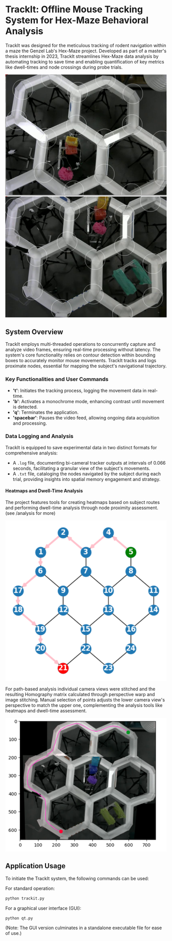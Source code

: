 # TrackIt: Offline Mouse Tracking System for Hex-Maze Behavioral Analysis

TrackIt was designed for the meticulous tracking of rodent navigation within a maze the Genzel Lab's Hex-Maze project. Developed as part of a master's thesis internship in 2023, TrackIt streamlines Hex-Maze data analysis by automating tracking to save time and enabling quantification of key metrics like dwell-times and node crossings during probe trials. 

![Hex-Maze Overview](/resources/hex_upper.png) ![Hex-Maze Overview](/resources/hex_lower.png)

## System Overview
TrackIt employs multi-threaded operations to concurrently capture and analyze video frames, ensuring real-time processing without latency. The system's core functionality relies on contour detection within bounding boxes to accurately monitor mouse movements. TrackIt tracks and logs proximate nodes, essential for mapping the subject's navigational trajectory.

### Key Functionalities and User Commands
- **'t'**: Initiates the tracking process, logging the movement data in real-time.
- **'b'**: Activates a monochrome mode, enhancing contrast until movement is detected.
- **'q'**: Terminates the application.
- **'spacebar'**: Pauses the video feed, allowing ongoing data acquisition and processing.

### Data Logging and Analysis

TrackIt is equipped to save experimental data in two distinct formats for comprehensive analysis:
- A `.log` file, documenting bi-cameral tracker outputs at intervals of 0.066 seconds, facilitating a granular view of the subject's movements.
- A `.txt` file, cataloging the nodes navigated by the subject during each trial, providing insights into spatial memory engagement and strategy.

#### Heatmaps and Dwell-Time Analysis

The project features tools for creating heatmaps based on subject routes and performing dwell-time analysis through node proximity assessment. (see /analysis for more)

![Graphical Path](/resources/path.png)

For path-based analysis individual camera views were stitched and the resulting Homography matrix calculated through perspective warp and image stitching. Manual selection of points adjusts the lower camera view's perspective to match the upper one, complementing the analysis tools like heatmaps and dwell-time assessment.

![Path Stitched](/resources/path_stitched.png "Stitched camera views with tracked path")

## Application Usage

To initiate the TrackIt system, the following commands can be used:

For standard operation:
```python
python trackit.py
```

For a graphical user interface (GUI):
```
python qt.py
```
(Note: The GUI version culminates in a standalone executable file for ease of use.)

